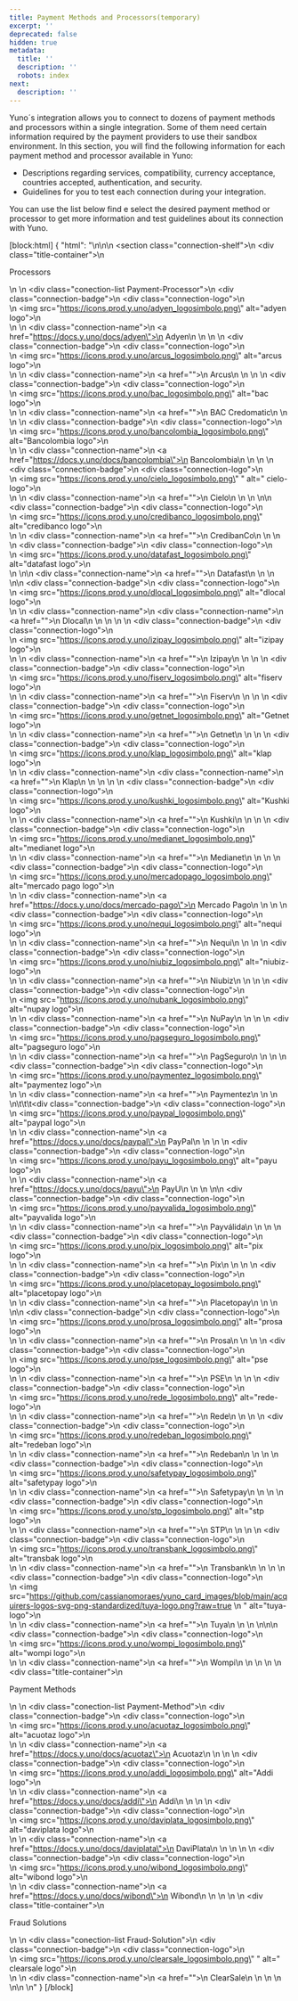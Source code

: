 ```yaml
---
title: Payment Methods and Processors(temporary)
excerpt: ''
deprecated: false
hidden: true
metadata:
  title: ''
  description: ''
  robots: index
next:
  description: ''
---
```

Yuno´s integration allows you to connect to dozens of payment methods and processors within a single integration. Some of them need certain information required by the payment providers to use their sandbox environment. In this section, you will find the following information for each payment method and processor available in Yuno:

- Descriptions regarding services, compatibility, currency acceptance, countries accepted, authentication, and security.
- Guidelines for you to test each connection during your integration.

You can use the list below find e select the desired payment method or processor to get more information and test guidelines about its connection with Yuno.

[block:html]
{
  "html": "<style>\n  * {\n    box-sizing: border-box;\n    margin: 0;\n    padding: 0;\n  }\n\n  .shelf {\n    display: flex;\n    flex-direction: column;\n    gap: 1rem;\n  }\n\n  .connection-shelf {\n    background-color: #F6F7FB;\n    /* background-color: #89898b; */\n    border-radius: 10px;\n    border: 1px solid #614ad67a;\n    box-shadow: 0 5px 5px rgba(0, 0, 0, 0.05);\n    max-width: 800px;\n    padding: 0 0 1rem 0;\n  }\n\n  .connection-shelf .conection-list {\n    display: grid;\n    grid-template-columns: 27% 27% 27%;\n    justify-content: space-between;\n    margin: 0 3rem;\n\n  }\n\n  .connection-shelf .title-container {\n    margin: 2rem 3rem 0.6rem 3rem;\n    font-weight: 500;\n    font-size: 1rem;\n    border-bottom: 1px solid #BABABA;\n    padding-bottom: 4px !important;\n  }\n\n  .connection-shelf .title-container p {\n    margin: 0 !important;\n  }\n\n  .connection-badge {\n    display: flex;\n    align-items: center;\n    gap: 10px;\n    padding: 0.6rem 0;\n    border-radius: 7px;\n\n  }\n\n  .connection-badge .connection-logo div {\n    height: 23px;\n    width: 30px;\n    display: flex;\n    flex-direction: column;\n    justify-content: center;\n    align-items: center;\n  }\n\n  .connection-badge .connection-name {\n    font-size: 1rem;\n    text-decoration: none;\n    color: black;\n    padding-top: 3px;\n  }\n\n  .connection-badge .connection-name a {\n    text-decoration: none;\n    color: black;\n\n  }\n\n  .connection-badge .connection-name a:hover {\n    color: #614ad6;\n  }\n\n  .connection-badge img {\n    max-height: 25px;\n    max-width: 25px;\n  }\n</style>\n\n<body>\n  <section class=\"connection-shelf\">\n    <div class=\"title-container\">\n      <p>Processors</p>\n    </div>\n    <div class=\"conection-list Payment-Processor\">\n      <div class=\"connection-badge\">\n        <div class=\"connection-logo\">\n          <div>\n            <img src=\"https://icons.prod.y.uno/adyen_logosimbolo.png\" alt=\"adyen logo\">\n          </div>\n        </div>\n        <div class=\"connection-name\">\n          <a href=\"https://docs.y.uno/docs/adyen\">\n            Adyen\n          </a>\n        </div>\n      </div>\n      <div class=\"connection-badge\">\n        <div class=\"connection-logo\">\n          <div>\n            <img src=\"https://icons.prod.y.uno/arcus_logosimbolo.png\" alt=\"arcus logo\">\n          </div>\n        </div>\n        <div class=\"connection-name\">\n          <a href=\"\">\n            Arcus\n          </a>\n        </div>\n      </div>\n      <div class=\"connection-badge\">\n        <div class=\"connection-logo\">\n          <div>\n            <img src=\"https://icons.prod.y.uno/bac_logosimbolo.png\" alt=\"bac logo\">\n          </div>\n        </div>\n        <div class=\"connection-name\">\n          <a href=\"\">\n            BAC Credomatic\n          </a>\n        </div>\n      </div>\n      <div class=\"connection-badge\">\n        <div class=\"connection-logo\">\n          <div>\n            <img src=\"https://icons.prod.y.uno/bancolombia_logosimbolo.png\" alt=\"Bancolombia logo\">\n          </div>\n        </div>\n        <div class=\"connection-name\">\n          <a href=\"https://docs.y.uno/docs/bancolombia\">\n            Bancolombia\n          </a>\n        </div>\n      </div>\n      <div class=\"connection-badge\">\n        <div class=\"connection-logo\">\n          <div>\n            <img src=\"https://icons.prod.y.uno/cielo_logosimbolo.png\" \" alt=\" cielo-logo\">\n          </div>\n        </div>\n        <div class=\"connection-name\">\n          <a href=\"\">\n            Cielo\n          </a>\n        </div>\n      </div>\n\n      <div class=\"connection-badge\">\n        <div class=\"connection-logo\">\n          <div>\n            <img src=\"https://icons.prod.y.uno/credibanco_logosimbolo.png\" alt=\"credibanco logo\">\n          </div>\n        </div>\n        <div class=\"connection-name\">\n          <a href=\"\">\n            CredibanCo\n          </a>\n        </div>\n      </div>\n      <div class=\"connection-badge\">\n        <div class=\"connection-logo\">\n          <div>\n            <img src=\"https://icons.prod.y.uno/datafast_logosimbolo.png\" alt=\"datafast logo\">\n          </div>\n        </div>\n\n        <div class=\"connection-name\">\n          <a href=\"\">\n            Datafast\n          </a>\n        </div>\n      </div>\n\n      <div class=\"connection-badge\">\n        <div class=\"connection-logo\">\n          <div>\n            <img src=\"https://icons.prod.y.uno/dlocal_logosimbolo.png\" alt=\"dlocal logo\">\n          </div>\n        </div>\n        <div class=\"connection-name\">\n          <div class=\"connection-name\">\n            <a href=\"\">\n              Dlocal\n            </a>\n          </div>\n        </div>\n      </div>\n      <div class=\"connection-badge\">\n        <div class=\"connection-logo\">\n          <div>\n            <img src=\"https://icons.prod.y.uno/izipay_logosimbolo.png\" alt=\"izipay logo\">\n          </div>\n        </div>\n        <div class=\"connection-name\">\n          <a href=\"\">\n            Izipay\n          </a>\n        </div>\n      </div>\n      <div class=\"connection-badge\">\n        <div class=\"connection-logo\">\n          <div>\n            <img src=\"https://icons.prod.y.uno/fiserv_logosimbolo.png\" alt=\"fiserv logo\">\n          </div>\n        </div>\n        <div class=\"connection-name\">\n          <a href=\"\">\n            Fiserv\n          </a>\n        </div>\n      </div>\n      <div class=\"connection-badge\">\n        <div class=\"connection-logo\">\n          <div>\n            <img src=\"https://icons.prod.y.uno/getnet_logosimbolo.png\" alt=\"Getnet logo\">\n          </div>\n        </div>\n        <div class=\"connection-name\">\n          <a href=\"\">\n            Getnet\n          </a>\n        </div>\n      </div>\n      <div class=\"connection-badge\">\n        <div class=\"connection-logo\">\n          <div>\n            <img src=\"https://icons.prod.y.uno/klap_logosimbolo.png\" alt=\"klap logo\">\n          </div>\n        </div>\n        <div class=\"connection-name\">\n          <div class=\"connection-name\">\n            <a href=\"\">\n              Klap\n            </a>\n          </div>\n        </div>\n      </div>\n      <div class=\"connection-badge\">\n        <div class=\"connection-logo\">\n          <div>\n            <img src=\"https://icons.prod.y.uno/kushki_logosimbolo.png\" alt=\"Kushki logo\">\n          </div>\n        </div>\n        <div class=\"connection-name\">\n          <a href=\"\">\n            Kushki\n          </a>\n        </div>\n      </div>\n      <div class=\"connection-badge\">\n        <div class=\"connection-logo\">\n          <div>\n            <img src=\"https://icons.prod.y.uno/medianet_logosimbolo.png\" alt=\"medianet logo\">\n          </div>\n        </div>\n        <div class=\"connection-name\">\n          <a href=\"\">\n            Medianet\n          </a>\n        </div>\n      </div>\n      <div class=\"connection-badge\">\n        <div class=\"connection-logo\">\n          <div>\n            <img src=\"https://icons.prod.y.uno/mercadopago_logosimbolo.png\" alt=\"mercado pago logo\">\n          </div>\n        </div>\n        <div class=\"connection-name\">\n          <a href=\"https://docs.y.uno/docs/mercado-pago\">\n            Mercado Pago\n          </a>\n        </div>\n      </div>\n      <div class=\"connection-badge\">\n        <div class=\"connection-logo\">\n          <div>\n            <img src=\"https://icons.prod.y.uno/nequi_logosimbolo.png\" alt=\"nequi logo\">\n          </div>\n        </div>\n        <div class=\"connection-name\">\n          <a href=\"\">\n            Nequi\n          </a>\n        </div>\n      </div>\n      <div class=\"connection-badge\">\n        <div class=\"connection-logo\">\n          <div>\n            <img src=\"https://icons.prod.y.uno/niubiz_logosimbolo.png\" alt=\"niubiz-logo\">\n          </div>\n        </div>\n        <div class=\"connection-name\">\n          <a href=\"\">\n            Niubiz\n          </a>\n        </div>\n      </div>\n      <div class=\"connection-badge\">\n        <div class=\"connection-logo\">\n          <div>\n            <img src=\"https://icons.prod.y.uno/nubank_logosimbolo.png\" alt=\"nupay logo\">\n          </div>\n        </div>\n        <div class=\"connection-name\">\n          <a href=\"\">\n            NuPay\n          </a>\n        </div>\n      </div>\n      <div class=\"connection-badge\">\n        <div class=\"connection-logo\">\n          <div>\n            <img src=\"https://icons.prod.y.uno/pagseguro_logosimbolo.png\" alt=\"pagseguro logo\">\n          </div>\n        </div>\n        <div class=\"connection-name\">\n          <a href=\"\">\n            PagSeguro\n          </a>\n        </div>\n      </div>\n      <div class=\"connection-badge\">\n        <div class=\"connection-logo\">\n          <div>\n            <img src=\"https://icons.prod.y.uno/paymentez_logosimbolo.png\" alt=\"paymentez logo\">\n          </div>\n        </div>\n        <div class=\"connection-name\">\n          <a href=\"\">\n            Paymentez\n          </a>\n        </div>\n      </div>\n\t\t\t<div class=\"connection-badge\">\n        <div class=\"connection-logo\">\n          <div>\n            <img src=\"https://icons.prod.y.uno/paypal_logosimbolo.png\" alt=\"paypal logo\">\n          </div>\n        </div>\n        <div class=\"connection-name\">\n          <a href=\"https://docs.y.uno/docs/paypal\">\n            PayPal\n          </a>\n        </div>\n      </div>                    \n      <div class=\"connection-badge\">\n        <div class=\"connection-logo\">\n          <div>\n            <img src=\"https://icons.prod.y.uno/payu_logosimbolo.png\" alt=\"payu logo\">\n          </div>\n        </div>\n        <div class=\"connection-name\">\n          <a href=\"https://docs.y.uno/docs/payu\">\n            PayU\n          </a>\n        </div>\n      </div>\n\n      <div class=\"connection-badge\">\n        <div class=\"connection-logo\">\n          <div>\n            <img src=\"https://icons.prod.y.uno/payvalida_logosimbolo.png\" alt=\"payvalida logo\">\n          </div>\n        </div>\n        <div class=\"connection-name\">\n          <a href=\"\">\n            Payválida\n          </a>\n        </div>\n      </div>\n      <div class=\"connection-badge\">\n        <div class=\"connection-logo\">\n          <div>\n            <img src=\"https://icons.prod.y.uno/pix_logosimbolo.png\" alt=\"pix logo\">\n          </div>\n        </div>\n        <div class=\"connection-name\">\n          <a href=\"\">\n            Pix\n          </a>\n        </div>\n      </div>\n      <div class=\"connection-badge\">\n        <div class=\"connection-logo\">\n          <div>\n            <img src=\"https://icons.prod.y.uno/placetopay_logosimbolo.png\" alt=\"placetopay logo\">\n          </div>\n        </div>\n        <div class=\"connection-name\">\n          <a href=\"\">\n            Placetopay\n          </a>\n        </div>\n      </div>\n\n      <div class=\"connection-badge\">\n        <div class=\"connection-logo\">\n          <div>\n            <img src=\"https://icons.prod.y.uno/prosa_logosimbolo.png\" alt=\"prosa logo\">\n          </div>\n        </div>\n        <div class=\"connection-name\">\n          <a href=\"\">\n            Prosa\n          </a>\n        </div>\n      </div>\n      <div class=\"connection-badge\">\n        <div class=\"connection-logo\">\n          <div>\n            <img src=\"https://icons.prod.y.uno/pse_logosimbolo.png\" alt=\"pse logo\">\n          </div>\n        </div>\n        <div class=\"connection-name\">\n          <a href=\"\">\n            PSE\n          </a>\n        </div>\n      </div>\n      <div class=\"connection-badge\">\n        <div class=\"connection-logo\">\n          <div>\n            <img src=\"https://icons.prod.y.uno/rede_logosimbolo.png\" alt=\"rede-logo\">\n          </div>\n        </div>\n        <div class=\"connection-name\">\n          <a href=\"\">\n            Rede\n          </a>\n        </div>\n      </div>\n      <div class=\"connection-badge\">\n        <div class=\"connection-logo\">\n          <div>\n            <img src=\"https://icons.prod.y.uno/redeban_logosimbolo.png\" alt=\"redeban logo\">\n          </div>\n        </div>\n        <div class=\"connection-name\">\n          <a href=\"\">\n            Redeban\n          </a>\n        </div>\n      </div>\n      <div class=\"connection-badge\">\n        <div class=\"connection-logo\">\n          <div>\n            <img src=\"https://icons.prod.y.uno/safetypay_logosimbolo.png\" alt=\"safetypay logo\">\n          </div>\n        </div>\n        <div class=\"connection-name\">\n          <a href=\"\">\n            Safetypay\n          </a>\n        </div>\n      </div>\n      <div class=\"connection-badge\">\n        <div class=\"connection-logo\">\n          <div>\n            <img src=\"https://icons.prod.y.uno/stp_logosimbolo.png\" alt=\"stp logo\">\n          </div>\n        </div>\n        <div class=\"connection-name\">\n          <a href=\"\">\n            STP\n          </a>\n        </div>\n      </div>\n      <div class=\"connection-badge\">\n        <div class=\"connection-logo\">\n          <div>\n            <img src=\"https://icons.prod.y.uno/transbank_logosimbolo.png\" alt=\"transbak logo\">\n          </div>\n        </div>\n        <div class=\"connection-name\">\n          <a href=\"\">\n            Transbank\n          </a>\n        </div>\n      </div>\n      <div class=\"connection-badge\">\n        <div class=\"connection-logo\">\n          <div>\n            <img src=\"https://github.com/cassianomoraes/yuno_card_images/blob/main/acquirers-logos-svg-png-standardized/tuya-logo.png?raw=true  \n                \" alt=\"tuya-logo\">\n          </div>\n        </div>\n        <div class=\"connection-name\">\n          <a href=\"\">\n            Tuya\n          </a>\n        </div>\n      </div>\n\n\n      <div class=\"connection-badge\">\n        <div class=\"connection-logo\">\n          <div>\n            <img src=\"https://icons.prod.y.uno/wompi_logosimbolo.png\" alt=\"wompi logo\">\n          </div>\n        </div>\n        <div class=\"connection-name\">\n          <a href=\"\">\n            Wompi\n          </a>\n        </div>\n      </div>\n    </div>\n    <div class=\"title-container\">\n      <p>Payment Methods</p>\n    </div>\n    <div class=\"conection-list Payment-Method\">\n      <div class=\"connection-badge\">\n        <div class=\"connection-logo\">\n          <div>\n            <img src=\"https://icons.prod.y.uno/acuotaz_logosimbolo.png\" alt=\"acuotaz logo\">\n          </div>\n        </div>\n        <div class=\"connection-name\">\n          <a href=\"https://docs.y.uno/docs/acuotaz\">\n            Acuotaz\n          </a>\n        </div>\n      </div>\n      <div class=\"connection-badge\">\n        <div class=\"connection-logo\">\n          <div>\n            <img src=\"https://icons.prod.y.uno/addi_logosimbolo.png\" alt=\"Addi logo\">\n          </div>\n        </div>\n        <div class=\"connection-name\">\n          <a href=\"https://docs.y.uno/docs/addi\">\n            Addi\n          </a>\n        </div>\n      </div>\n      <div class=\"connection-badge\">\n        <div class=\"connection-logo\">\n          <div>\n            <img src=\"https://icons.prod.y.uno/daviplata_logosimbolo.png\" alt=\"daviplata logo\">\n          </div>\n        </div>\n        <div class=\"connection-name\">\n          <a href=\"https://docs.y.uno/docs/daviplata\">\n            DaviPlata\n          </a>\n        </div>\n      </div>\n      \n      <div class=\"connection-badge\">\n        <div class=\"connection-logo\">\n          <div>\n            <img src=\"https://icons.prod.y.uno/wibond_logosimbolo.png\" alt=\"wibond logo\">\n          </div>\n        </div>\n        <div class=\"connection-name\">\n          <a href=\"https://docs.y.uno/docs/wibond\">\n            Wibond\n          </a>\n        </div>\n      </div>\n    </div>\n    <div class=\"title-container\">\n      <p>Fraud Solutions</p>\n    </div>\n    <div class=\"conection-list Fraud-Solution\">\n      <div class=\"connection-badge\">\n        <div class=\"connection-logo\">\n          <div>\n            <img src=\"https://icons.prod.y.uno/clearsale_logosimbolo.png\" \" alt=\" clearsale logo\">\n          </div>\n        </div>\n        <div class=\"connection-name\">\n          <a href=\"\">\n            ClearSale\n          </a>\n        </div>\n      </div>\n    </div>\n\n  </section>\n</body>"
}
[/block]